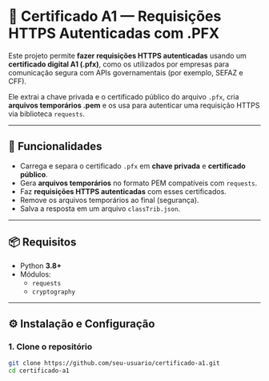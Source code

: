 # 🔐 Certificado A1 — Requisições HTTPS Autenticadas com .PFX

Este projeto permite **fazer requisições HTTPS autenticadas** usando um **certificado digital A1 (.pfx)**, como os utilizados por empresas para comunicação segura com APIs governamentais (por exemplo, SEFAZ e CFF).

Ele extrai a chave privada e o certificado público do arquivo `.pfx`, cria **arquivos temporários .pem** e os usa para autenticar uma requisição HTTPS via biblioteca `requests`.

---

## 🚀 Funcionalidades

- Carrega e separa o certificado `.pfx` em **chave privada** e **certificado público**.
- Gera **arquivos temporários** no formato PEM compatíveis com `requests`.
- Faz **requisições HTTPS autenticadas** com esses certificados.
- Remove os arquivos temporários ao final (segurança).
- Salva a resposta em um arquivo `classTrib.json`.

---

## 📦 Requisitos

- Python **3.8+**
- Módulos:
  - `requests`
  - `cryptography`

---

## ⚙️ Instalação e Configuração

### 1. Clone o repositório
```bash
git clone https://github.com/seu-usuario/certificado-a1.git
cd certificado-a1
